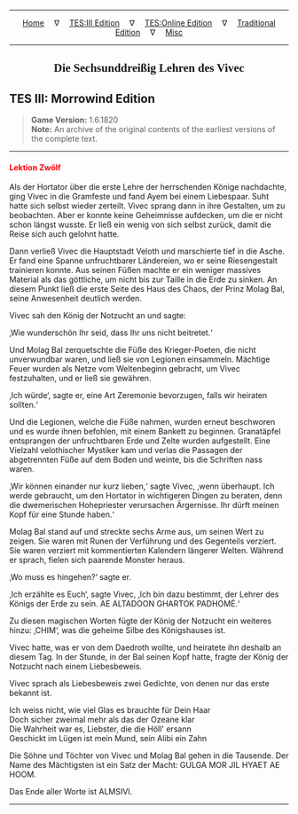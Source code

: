 
---

<!-- Jekyll Page Links -->

<center>
<a href="../../../../index.html">Home</a>
&emsp;&nabla;&emsp;
<a href="../../../index-tes3.html">TES:III Edition</a>
&emsp;&nabla;&emsp;
<a href="../../../index-teso.html">TES:Online Edition</a>
&emsp;&nabla;&emsp;
<a href="../../../index-traditional.html">Traditional Edition</a>
&emsp;&nabla;&emsp;
<a href="../../../index-misc.html">Misc</a>
</center>

<!-- Markdown Body Below: -->

---

<center>
<h2><span style="font-family:Georgia">Die Sechsunddreißig Lehren des Vivec</span></h2>
</center>

## TES III: Morrowind Edition

> __Game Version:__ 1.6.1820\
> __Note:__ An archive of the original contents of the earliest versions of the complete text.

---

#### <span style="color:red">Lektion Zwölf</span>

Als der Hortator über die erste Lehre der herrschenden Könige nachdachte, ging Vivec in die Gramfeste und fand Ayem bei einem Liebespaar. Suht hatte sich selbst wieder zerteilt. Vivec sprang dann in ihre Gestalten, um zu beobachten. Aber er konnte keine Geheimnisse aufdecken, um die er nicht schon längst wusste. Er ließ ein wenig von sich selbst zurück, damit die Reise sich auch gelohnt hatte.

Dann verließ Vivec die Hauptstadt Veloth und marschierte tief in die Asche. Er fand eine Spanne unfruchtbarer Ländereien, wo er seine Riesengestalt trainieren konnte. Aus seinen Füßen machte er ein weniger massives Material als das göttliche, um nicht bis zur Taille in die Erde zu sinken. An diesem Punkt ließ die erste Seite des Haus des Chaos, der Prinz Molag Bal, seine Anwesenheit deutlich werden.

Vivec sah den König der Notzucht an und sagte:

‚Wie wunderschön Ihr seid, dass Ihr uns nicht beitretet.‘

Und Molag Bal zerquetschte die Füße des Krieger-Poeten, die nicht unverwundbar waren, und ließ sie von Legionen einsammeln. Mächtige Feuer wurden als Netze vom Weltenbeginn gebracht, um Vivec festzuhalten, und er ließ sie gewähren.

‚Ich würde‘, sagte er, eine Art Zeremonie bevorzugen, falls wir heiraten sollten.‘

Und die Legionen, welche die Füße nahmen, wurden erneut beschworen und es wurde ihnen befohlen, mit einem Bankett zu beginnen. Granatäpfel entsprangen der unfruchtbaren Erde und Zelte wurden aufgestellt. Eine Vielzahl velothischer Mystiker kam und verlas die Passagen der abgetrennten Füße auf dem Boden und weinte, bis die Schriften nass waren.

‚Wir können einander nur kurz lieben,‘ sagte Vivec, ‚wenn überhaupt. Ich werde gebraucht, um den Hortator in wichtigeren Dingen zu beraten, denn die dwemerischen Hohepriester verursachen Ärgernisse. Ihr dürft meinen Kopf für eine Stunde haben.‘

Molag Bal stand auf und streckte sechs Arme aus, um seinen Wert zu zeigen. Sie waren mit Runen der Verführung und des Gegenteils verziert. Sie waren verziert mit kommentierten Kalendern längerer Welten. Während er sprach, fielen sich paarende Monster heraus.

‚Wo muss es hingehen?‘ sagte er.

‚Ich erzählte es Euch‘, sagte Vivec, ‚Ich bin dazu bestimmt, der Lehrer des Königs der Erde zu sein. AE ALTADOON GHARTOK PADHOMÉ.‘

Zu diesen magischen Worten fügte der König der Notzucht ein weiteres hinzu: ‚CHIM‘, was die geheime Silbe des Königshauses ist.

Vivec hatte, was er von dem Daedroth wollte, und heiratete ihn deshalb an diesem Tag. In der Stunde, in der Bal seinen Kopf hatte, fragte der König der Notzucht nach einem Liebesbeweis.

Vivec sprach als Liebesbeweis zwei Gedichte, von denen nur das erste bekannt ist.

Ich weiss nicht, wie viel Glas es brauchte für Dein Haar\
Doch sicher zweimal mehr als das der Ozeane klar\
Die Wahrheit war es, Liebster, die die Höll' ersann\
Geschickt im Lügen ist mein Mund, sein Alibi ein Zahn

Die Söhne und Töchter von Vivec und Molag Bal gehen in die Tausende. Der Name des Mächtigsten ist ein Satz der Macht: GULGA MOR JIL HYAET AE HOOM.

Das Ende aller Worte ist ALMSIVI.

---
